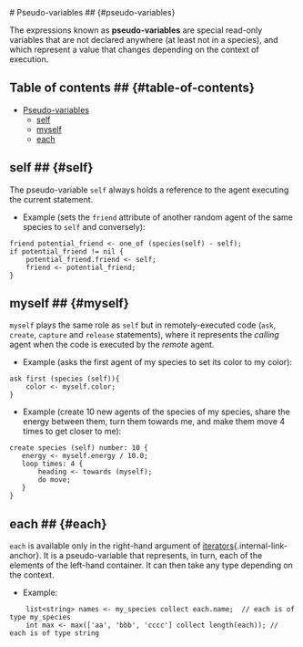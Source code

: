 [//]: # (keyword|concept_pseudo_variable)
<div class='gama-keyword-style' id ='397_0_1593_concept-pseudo-variable'></div>
# Pseudo-variables ## {#pseudo-variables}



The expressions known as **pseudo-variables** are special read-only variables that are not declared anywhere (at least not in a species), and which represent a value that changes depending on the context of execution.


## Table of contents  ## {#table-of-contents}

* [Pseudo-variables](references#pseudo-variables)
	* [self](references#self)
	* [myself](references#myself)
	* [each](references#each)



## self ## {#self}
The pseudo-variable `self` always holds a reference to the agent executing the current statement.

  * Example (sets the `friend` attribute of another random agent of the same species to `self` and conversely):

```
friend potential_friend <- one_of (species(self) - self);
if potential_friend != nil {
    potential_friend.friend <- self;
    friend <- potential_friend;
}
```




## myself ## {#myself}
`myself` plays the same role as `self` but in remotely-executed code (`ask`, `create`, `capture` and `release` statements), where it represents the _calling_ agent when the code is executed by the _remote_ agent.

  * Example (asks the first agent of my species to set its color to my color):

```
ask first (species (self)){
    color <- myself.color;
}
```

  * Example (create 10 new agents of the species of my species, share the energy between them, turn them towards me, and make them move 4 times to get closer to me):

```
create species (self) number: 10 {
   energy <- myself.energy / 10.0;
   loop times: 4 {
       heading <- towards (myself);
       do move;
   }
}
```




## each ## {#each}
`each` is available only in the right-hand argument of [iterators](references#Operators#Iterator-operators){.internal-link-anchor}.  It is a pseudo-variable that represents, in turn, each of the elements of the left-hand container. It can then take any type depending on the context.

  * Example:

```
    list<string> names <- my_species collect each.name;  // each is of type my_species
    int max <- max(['aa', 'bbb', 'cccc'] collect length(each)); // each is of type string
```